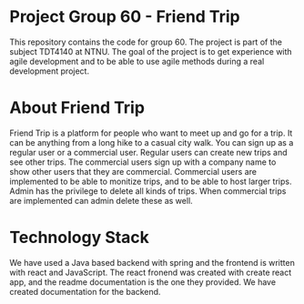 # Project Group 60 - Friend Trip
This repository contains the code for group 60. The project is part of the subject TDT4140 at NTNU. The goal of the project is to get experience with agile development and to be able to use agile methods during a real development project.

# About Friend Trip
Friend Trip is a platform for people who want to meet up and go for a trip. It can be anything from a long hike to a casual city walk. You can sign up as a regular user or a commercial user. Regular users can create new trips and see other trips. The commercial users sign up with a company name to show other users that they are commercial. Commercial users are implemented to be able to monitize trips, and to be able to host larger trips. Admin has the privilege to delete all kinds of trips. When commercial trips are implemented can admin delete these as well. 

# Technology Stack
We have used a Java based backend with spring and the frontend is written with react and JavaScript. The react fronend was created with create react app, and the readme documentation is the one they provided. We have created documentation for the backend. 

